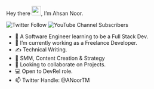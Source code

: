 Hey there <img src="https://raw.githubusercontent.com/MartinHeinz/MartinHeinz/master/wave.gif" width="25px">, I’m Ahsan Noor.

![Twitter Follow](https://img.shields.io/twitter/follow/ANoorTM?label=Twitter%20Account&style=social) ![YouTube Channel Subscribers](https://img.shields.io/youtube/channel/subscribers/UCGTUeyCleMZgwjrcwKOM_oA?label=YouTube%20Channel&style=social)
- 👀 A Software Engineer learning to be a Full Stack Dev.
- 🌱 I’m currently working as a Freelance Developer.
- ✍ Technical Writing.
- 💞️ SMM, Content Creation & Strategy 
- 🤝 Looking to collaborate on Projects.
- 💻 Open to DevRel role.
- 📫 Twitter Handle: @ANoorTM

<!---
ANoorTM/ANoorTM is a ✨ special ✨ repository because its `README.md` (this file) appears on your GitHub profile.
You can click the Preview link to take a look at your changes.
--->
